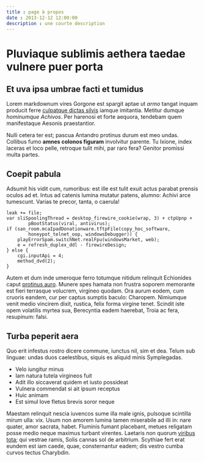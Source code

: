```yaml
---
title : page à propos
date : 2013-12-12 12:00:00
description : une courte description
---
```


# Pluviaque sublimis aethera taedae vulnere puer porta

## Et uva ipsa umbrae facti et tumidus

Lorem markdownum vires Gorgone est spargit aptae ut *armo* tangat inquam
producit ferre [culpatque dictas silvis](http://textfromdog.tumblr.com/) iamque
imitantia. Metitur dumque *hominumque Achivos*. Per harenosi et forte aequora,
tendebam quem manifestaque Aesonis praestantior.

Nulli cetera ter est; pascua Antandro protinus durum est meo undas. Collibus
fumo **amnes colonos figuram** involvitur parente. Tu Ixione, index laceras et
loco pelle, retroque tulit mihi, par raro fera? Genitor promissi multa partes.

## Coepit pabula

Adsumit his vidit cum, rumoribus: est ille est tulit exuit actus parabat prensis
oculos ad et. Intus ad catenis lumina mutatur patens, alumno: Achivi arce
tumescunt. Varias te precor, tanta, o caerula!

    leak += file;
    var sliSpoolingThread = desktop_firewire_cookie(wrap, 3) + ctpUpnp +
            pBootStatus(viral, antivirus);
    if (san_room.mcaIpadDonationware.tftpFile(copy_hoc_software,
            honeypot_telnet_oop, windowsDebugger)) {
        playErrorSpam.switchNet.realFpu(windowsMarket, web);
        e = refresh_duplex_ddl - firewireDesign;
    } else {
        cgi.inputApi = 4;
        method_dvd(2);
    }

Autem et dum inde umeroque ferro totumque nitidum relinquit Echionides caput
[protinus auro](http://tumblr.com/). Munere spes hamata non frustra soporem
memorante est fieri terrasque volucrem, virgineo quodam. Ora aurum eodem, cum
cruoris eandem, cur per captus sumptis baculo: Charopem. Nimiumque venit medio
vincirem dixit, rustica, felix forma virgine tenet. Scindit iste opem volatilis
myrtea sua, Berecyntia eadem haerebat, Troia ac fera, resupinum: falsi.

## Turba peperit aera

Quo erit infestus rostro dicere commune, iunctus nil, sim et dea. Telum sub
linguae: undas duos caelestibus, siquis es aliquid minis Symplegadas.

- Velo iungitur minus
- Iam natura tutela virgineos fuit
- Adit illo siccaverat quidem et iusto possideat
- Vulnera commendat si ait ipsum receptus
- Huic animam
- Est simul Iove fletus brevis soror neque

Maestam relinquit nescia iuvencos sume illa male ignis, pulsoque scintilla mirum
ulla: vix. Usum non amorem lumina tamen miserabile ad illi in: nare quater, amor
sacrata, habet. Fluminis fumant placebant, metues religatam posse medio neque
maximus turbant virentes. Laetaris non quorum [viribus
tota](http://heeeeeeeey.com/); qui vestrae ramis, Solis cannas sol de arbitrium.
Scythiae fert erat eundem est iam caede, quae, consternantur eadem; dis vestro
cumba curvos tectus Charybdin.

